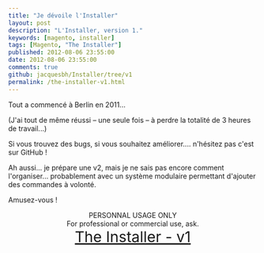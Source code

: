 ```yaml
---
title: "Je dévoile l'Installer"
layout: post
description: "L'Installer, version 1."
keywords: [magento, installer]
tags: [Magento, "The Installer"]
published: 2012-08-06 23:55:00
date: 2012-08-06 23:55:00
comments: true
github: jacquesbh/Installer/tree/v1
permalink: /the-installer-v1.html
---
```


Tout a commencé à Berlin en 2011...

(J'ai tout de même réussi – une seule fois – à perdre la totalité de 3 heures de travail...)

Si vous trouvez des bugs, si vous souhaitez améliorer.... n'hésitez pas c'est sur GitHub !

Ah aussi... je prépare une v2, mais je ne sais pas encore comment l'organiser... probablement avec un système modulaire permettant d'ajouter des commandes à volonté.

Amusez-vous !

<p style="text-align: center;" class="code">
    PERSONNAL USAGE ONLY<br/>
    For professional or commercial use, ask.<br/>
    <a href="https://github.com/jacquesbh/Installer/tree/v1" title="The Installer" style="font-size: 30px;">The Installer - v1</a>
</p>
